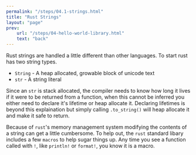 ```yaml
---
permalink: "/steps/04.1-strings.html"
title: "Rust Strings"
layout: "page"
prev: 
    url: "/steps/04-hello-world-library.html"
    text: "back"
---
```

Rust strings are handled a little different than other languages. To start rust has two string types.
- `String` - A heap allocated, growable block of unicode text
- `str` - A string literal

Since an `str` is stack allocated, the compiler needs to know how long it lives if it were to be returned from a function, when this cannot be inferred you either need to declare it's lifetime or heap allocate it. Declaring lifetimes is beyond this explaination but simply calling `.to_string()` will heap allocate it and make it safe to return.

Because of `rust`'s memory management system modifying the contents of a string can get a little cumbersome. To help out, the `rust` standard libary includes a few `macros` to help sugar things up. Any time you see a function called with `!`, like `println!` or `format!`, you know it is a macro.
